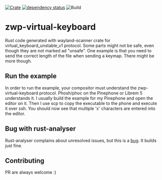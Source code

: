 [![Crate](https://img.shields.io/crates/v/zwp-virtual-keyboard.svg)](https://crates.io/crates/zwp-virtual-keyboard)
[![dependency status](https://deps.rs/repo/github/grelltrier/zwp-virtual-keyboard/status.svg)](https://deps.rs/repo/github/grelltrier/zwp-virtual-keyboard)
![Build](https://github.com/grelltrier/zwp-virtual-keyboard/workflows/Build/badge.svg)

# zwp-virtual-keyboard
Rust code generated with wayland-scanner crate for virtual_keyboard_unstable_v1 protocol. Some parts might not be safe, even though they are not marked ad "unsafe". One example is that you need to send the correct length of the file when sending a keymap. There might be more though.

## Run the example
In order to run the example, your compositor must understand the zwp-virtual-keyboard protocol. Phosh/phoc on the Pinephone or Librem 5 understands it. I usually build the example for my Pinephone and open the editor on it. Then I use scp to copy the executable to the phone and execute it over ssh. You should now see that multiple 'x' characters are entered into the editor.

## Bug with rust-analyser
Rust-analyser complains about unresolved issues, but this is a [bug](https://github.com/rust-analyzer/rust-analyzer/issues/6038). It builds just fine.

## Contributing
PR are always welcome :)
